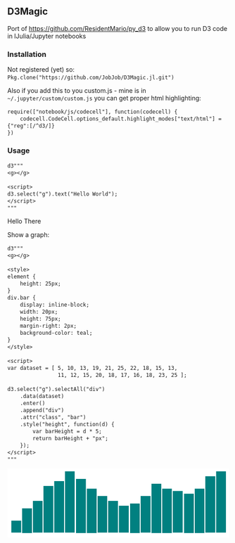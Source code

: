 ## D3Magic

Port of https://github.com/ResidentMario/py_d3 to allow you to run D3 code in
IJulia/Jupyter notebooks

### Installation

Not registered (yet) so:
`Pkg.clone("https://github.com/JobJob/D3Magic.jl.git")`

Also if you add this to you custom.js - mine is in `~/.jupyter/custom/custom.js` you can get proper html highlighting:
```
require(["notebook/js/codecell"], function(codecell) {
    codecell.CodeCell.options_default.highlight_modes["text/html"] = {"reg":[/^d3/]}
})
```

### Usage
```
d3"""
<g></g>

<script>
d3.select("g").text("Hello World");
</script>
"""
```
Hello There

Show a graph:
```
d3"""
<g></g>

<style>
element {
    height: 25px;
}
div.bar {
    display: inline-block;
    width: 20px;
    height: 75px;
    margin-right: 2px;
    background-color: teal;
}
</style>

<script>
var dataset = [ 5, 10, 13, 19, 21, 25, 22, 18, 15, 13,
                11, 12, 15, 20, 18, 17, 16, 18, 23, 25 ];

d3.select("g").selectAll("div")
    .data(dataset)
    .enter()
    .append("div")
    .attr("class", "bar")
    .style("height", function(d) {
        var barHeight = d * 5;
        return barHeight + "px";
    });
</script>
"""
```
![](images/example_graph.png)
